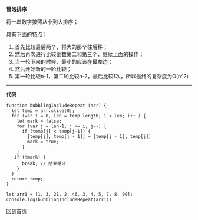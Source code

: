 **冒泡排序**

将一串数字按照从小到大排序； 

具有下面的特点：
1. 首先比较最后两个，将大的那个往后移；
2. 然后再次进行比较倒数第二和第三个，继续上面的操作；
3. 当一轮下来的时候，最小的应该在最左边；
4. 然后开始新的一轮比较；
5. 第一轮比较n-1，第二轮比较n-2，最后比较1次，所以最终的复杂度为O(n^2)

***

**代码**
```
function bubblingIncludeRepeat (arr) {
  let temp = arr.slice(0);
  for (var i = 0, len = temp.length; i < len; i++ ) {
    let mark = false;
    for (var j = len-1; j >= i; j--) {
      if (temp[j] < temp[j-1]) {
        [temp[j], temp[j - 1]] = [temp[j - 1], temp[j]]
        mark = true;
      }
    }
   if (!mark) {
      break; // 结束循环
    } 
  }
  return temp;
}

let arr1 = [1, 3, 21, 2, 46, 3, 4, 5, 7, 8, 90];
console.log(bubblingIncludeRepeat(arr1))
```
[回到首页](https://github.com/tfeng-use/algorithm-js/blob/master/README.md)